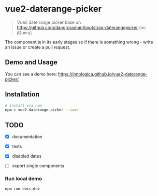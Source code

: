 # vue2-daterange-picker

> Vue2 date range picker base on https://github.com/dangrossman/bootstrap-daterangepicker (no jQuery)

The component is in its early stages so if there is something wrong - write an issue or create a pull request.

## Demo and Usage
You can see a demo here:
https://innologica.github.io/vue2-daterange-picker/

## Installation

``` bash
# install via npm
npm i vue2-daterange-picker --save
```

## TODO

- [x] documentation
- [x] tests
- [x] disabled dates
- [ ] export single components


### Run local demo
```
npm run docs:dev
```
